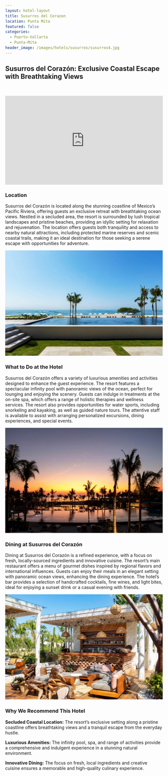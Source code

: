 ```yaml
---
layout: hotel-layout
title: Susurros del Corazon
location: Punta Mita
featured: false
categories:
  - Puerto-Vallarta
  - Punta-Mita
header_image: /images/hotels/susurros/susurros4.jpg
---
```

## Susurros del Corazón: Exclusive Coastal Escape with Breathtaking Views

&nbsp;

<style>.embed-container { position: relative; padding-bottom: 56.25%; height: 0; overflow: hidden; max-width: 100%; } .embed-container iframe, .embed-container object, .embed-container embed { position: absolute; top: 0; left: 0; width: 100%; height: 100%; }</style>

<div class="embed-container"><iframe src="https://www.youtube.com/embed/R3jD97fn4oc" frameborder="0" allowfullscreen=""></iframe></div>

### Location

Susurros del Corazón is located along the stunning coastline of Mexico’s Pacific Riviera, offering guests an exclusive retreat with breathtaking ocean views. Nestled in a secluded area, the resort is surrounded by lush tropical landscapes and pristine beaches, providing an idyllic setting for relaxation and rejuvenation. The location offers guests both tranquility and access to nearby natural attractions, including protected marine reserves and scenic coastal trails, making it an ideal destination for those seeking a serene escape with opportunities for adventure.

![](/images/hotels/susurros/susurros5.jpg)

### What to Do at the Hotel

Susurros del Corazón offers a variety of luxurious amenities and activities designed to enhance the guest experience. The resort features a spectacular infinity pool with panoramic views of the ocean, perfect for lounging and enjoying the scenery. Guests can indulge in treatments at the on-site spa, which offers a range of holistic therapies and wellness services. The resort also provides opportunities for water sports, including snorkeling and kayaking, as well as guided nature tours. The attentive staff is available to assist with arranging personalized excursions, dining experiences, and special events.

![](/images/hotels/susurros/susurros1.jpg)

### Dining at Susurros del Corazón

Dining at Susurros del Corazón is a refined experience, with a focus on fresh, locally-sourced ingredients and innovative cuisine. The resort’s main restaurant offers a menu of gourmet dishes inspired by regional flavors and international influences. Guests can enjoy their meals in an elegant setting with panoramic ocean views, enhancing the dining experience. The hotel’s bar provides a selection of handcrafted cocktails, fine wines, and light bites, ideal for enjoying a sunset drink or a casual evening with friends.

![](/images/hotels/susurros/susurros2.jpg)

### Why We Recommend This Hotel

**Secluded Coastal Location:** The resort’s exclusive setting along a pristine coastline offers breathtaking views and a tranquil escape from the everyday hustle.&nbsp;

**Luxurious Amenities:** The infinity pool, spa, and range of activities provide a comprehensive and indulgent experience in a stunning natural environment.&nbsp;

**Innovative Dining:** The focus on fresh, local ingredients and creative cuisine ensures a memorable and high-quality culinary experience.&nbsp;

